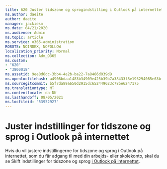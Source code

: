 ```yaml
---
title: 620 Juster tidszone og sprogindstilling i Outlook på internettet
ms.author: daeite
author: daeite
manager: jackiesm
ms.date: 04/21/2020
ms.audience: Admin
ms.topic: article
ms.service: o365-administration
ROBOTS: NOINDEX, NOFOLLOW
localization_priority: Normal
ms.collection: Adm_O365
ms.custom:
- "620"
- "3800018"
ms.assetid: 9ee8d6dc-3bb4-4e2b-ba22-7a8466d039d9
ms.openlocfilehash: a4908bdaa1483b34909e425b39b7a38433f8e193294085e63bf08b267d967424
ms.sourcegitcommit: b5f7da89a650d2915dc652449623c78be6247175
ms.translationtype: MT
ms.contentlocale: da-DK
ms.lasthandoff: 08/05/2021
ms.locfileid: "53952927"
---
```

# <a name="adjust-time-zone-and-language-settings-in-outlook-on-the-web"></a>Juster indstillinger for tidszone og sprog i Outlook på internettet

Hvis du vil justere indstillingerne for tidszone og sprog i Outlook på internettet, som du får adgang til med din arbejds- eller skolekonto, skal du se Skift indstillinger for tidszone og sprog [i Outlook på internettet](https://support.office.com/article/65239869-12e7-4a9d-bca1-76b0ad7ce273d).
  